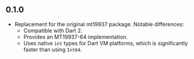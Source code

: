 ## 0.1.0

* Replacement for the original mt19937 package.  Notable differences:
  * Compatible with Dart 2.
  * Provides an MT19937-64 implementation.
  * Uses native `int` types for Dart VM platforms, which is significantly faster
    than using `Int64`.
